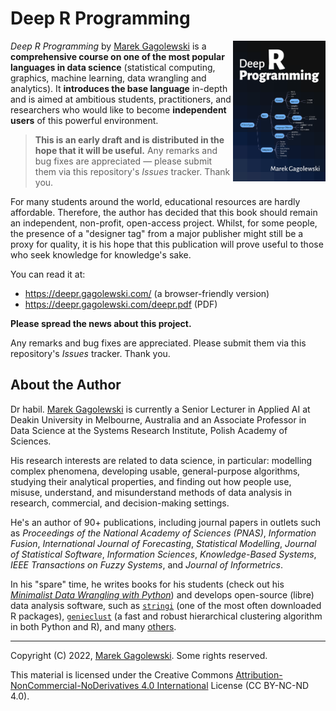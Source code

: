 # Deep R Programming

<img src="docs/_static/img/cover.png" align="right" height="225" />

*Deep R Programming* by [Marek Gagolewski][1]
is a **comprehensive course on one of the most popular
languages in data science** (statistical computing, graphics, machine learning,
data wrangling and analytics). It **introduces the base language**
in-depth and is aimed at ambitious students, practitioners, and researchers
who would like to become **independent users** of this powerful environment.

> **This is an early draft and is distributed in the hope that it will be useful.**
> Any remarks and bug fixes are appreciated — please submit them via
> this repository's *Issues* tracker. Thank you.


For many students around the world, educational resources are hardly
affordable. Therefore, the author has decided that this book should remain
an independent, non-profit, open-access project.
Whilst, for some people, the presence of a "designer tag" from a
major publisher might still be a proxy for quality, it is his hope
that this publication will prove useful to those who seek knowledge for
knowledge's sake.

You can read it at:

* <https://deepr.gagolewski.com/> (a browser-friendly version)
* <https://deepr.gagolewski.com/deepr.pdf> (PDF)

**Please spread the news about this project.**

<!-- TODO: citation -->

Any remarks and bug fixes are appreciated. Please submit them via
this repository's *Issues* tracker. Thank you.



## About the Author

Dr habil. [Marek Gagolewski][1]
is currently a Senior Lecturer in Applied AI at Deakin University in Melbourne,
Australia and an Associate Professor in Data Science at the Systems
Research Institute, Polish Academy of Sciences.

His research interests are related to data science, in particular: modelling
complex phenomena, developing usable, general-purpose algorithms, studying
their analytical properties, and finding out how people use, misuse,
understand, and misunderstand methods of data analysis in research, commercial,
and decision-making settings.

He's an author of 90+ publications, including journal papers
in outlets such as *Proceedings of the National Academy of Sciences (PNAS)*,
*Information Fusion*, *International Journal of Forecasting*,
*Statistical Modelling*, *Journal of Statistical Software*,
*Information Sciences*, *Knowledge-Based Systems*,
*IEEE Transactions on Fuzzy Systems*, and *Journal of Informetrics*.

In his "spare" time, he writes books for his students
(check out his [*Minimalist Data Wrangling with Python*](https://datawranglingpy.gagolewski.com/))
and develops open-source (libre) data analysis software, such as
[`stringi`](https://stringi.gagolewski.com) (one of the most often downloaded
R packages),
[`genieclust`](https://genieclust.gagolewski.com) (a fast and robust
hierarchical clustering algorithm in both Python and R),
and many [others](https://github.com/gagolews).


--------------------------------------------------------------------------------

Copyright (C) 2022, [Marek Gagolewski][1]. Some rights reserved.

This material is licensed under the Creative Commons
[Attribution-NonCommercial-NoDerivatives 4.0 International][2] License
(CC BY-NC-ND 4.0).

[1]: https://www.gagolewski.com
[2]: https://creativecommons.org/licenses/by-nc-nd/4.0/
